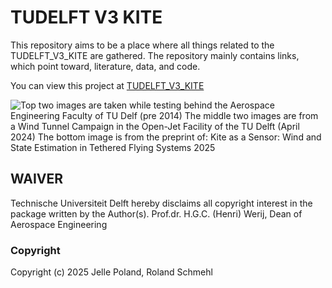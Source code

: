 # TUDELFT V3 KITE
This repository aims to be a place where all things related to the TUDELFT_V3_KITE are gathered.
The repository mainly contains links, which point toward, literature, data, and code.

You can view this project at [TUDELFT_V3_KITE](https://awegroup.github.io/TUDELFT_V3_KITE)

![Top two images are taken while testing behind the Aerospace Engineering Faculty of TU Delf (pre 2014)
The middle two images are from a Wind Tunnel Campaign in the Open-Jet Facility of the TU Delft (April 2024)
The bottom image is from the preprint of: [Kite as a Sensor: Wind and State Estimation in Tethered Flying Systems 2025](https://doi.org/10.5194/wes-2024-182)](data/images/TUDELFT_V3_KITE_image_collection.png)


## WAIVER

Technische Universiteit Delft hereby disclaims all copyright interest in the package written by the Author(s).
Prof.dr. H.G.C. (Henri) Werij, Dean of Aerospace Engineering

### Copyright
Copyright (c) 2025 Jelle Poland, Roland Schmehl
